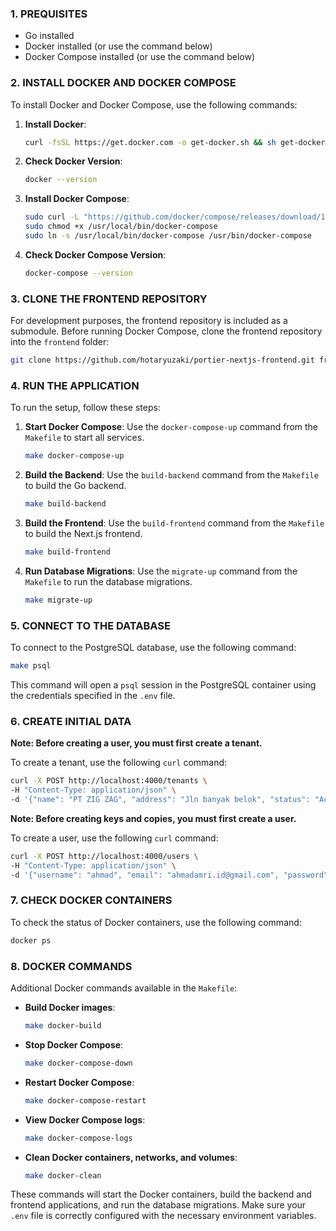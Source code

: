 ### 1. PREQUISITES
- Go installed
- Docker installed (or use the command below)
- Docker Compose installed (or use the command below)

### 2. INSTALL DOCKER AND DOCKER COMPOSE
To install Docker and Docker Compose, use the following commands:

1. **Install Docker**:
   ```sh
   curl -fsSL https://get.docker.com -o get-docker.sh && sh get-docker.sh && rm get-docker.sh
   ```

2. **Check Docker Version**:
   ```sh
   docker --version
   ```

3. **Install Docker Compose**:
   ```sh
   sudo curl -L "https://github.com/docker/compose/releases/download/1.29.2/docker-compose-$(uname -s)-$(uname -m)" -o /usr/local/bin/docker-compose
   sudo chmod +x /usr/local/bin/docker-compose
   sudo ln -s /usr/local/bin/docker-compose /usr/bin/docker-compose
   ```

4. **Check Docker Compose Version**:
   ```sh
   docker-compose --version
   ```

### 3. CLONE THE FRONTEND REPOSITORY
For development purposes, the frontend repository is included as a submodule.
Before running Docker Compose, clone the frontend repository into the `frontend` folder:

```sh
git clone https://github.com/hotaryuzaki/portier-nextjs-frontend.git frontend
```

### 4. RUN THE APPLICATION
To run the setup, follow these steps:

1. **Start Docker Compose**:
   Use the `docker-compose-up` command from the `Makefile` to start all services.
   ```sh
   make docker-compose-up
   ```

2. **Build the Backend**:
   Use the `build-backend` command from the `Makefile` to build the Go backend.
   ```sh
   make build-backend
   ```

3. **Build the Frontend**:
   Use the `build-frontend` command from the `Makefile` to build the Next.js frontend.
   ```sh
   make build-frontend
   ```

4. **Run Database Migrations**:
   Use the `migrate-up` command from the `Makefile` to run the database migrations.
   ```sh
   make migrate-up
   ```

### 5. CONNECT TO THE DATABASE
To connect to the PostgreSQL database, use the following command:
```sh
make psql
```

This command will open a `psql` session in the PostgreSQL container using the credentials specified in the `.env` file.

### 6. CREATE INITIAL DATA
**Note: Before creating a user, you must first create a tenant.**

To create a tenant, use the following `curl` command:
```sh
curl -X POST http://localhost:4000/tenants \
-H "Content-Type: application/json" \
-d '{"name": "PT ZIG ZAG", "address": "Jln banyak belok", "status": "Active"}'
```

**Note: Before creating keys and copies, you must first create a user.**

To create a user, use the following `curl` command:
```sh
curl -X POST http://localhost:4000/users \
-H "Content-Type: application/json" \
-d '{"username": "ahmad", "email": "ahmadamri.id@gmail.com", "password": "securepassword123", "name": "ahmad amri sanusi", "gender": "1", "id_number": "123456789", "user_image": "http://example.com/image.jpg", "tenant_id": 1}'
```

### 7. CHECK DOCKER CONTAINERS
To check the status of Docker containers, use the following command:
```sh
docker ps
```

### 8. DOCKER COMMANDS
Additional Docker commands available in the `Makefile`:

- **Build Docker images**:
  ```sh
  make docker-build
  ```

- **Stop Docker Compose**:
  ```sh
  make docker-compose-down
  ```

- **Restart Docker Compose**:
  ```sh
  make docker-compose-restart
  ```

- **View Docker Compose logs**:
  ```sh
  make docker-compose-logs
  ```

- **Clean Docker containers, networks, and volumes**:
  ```sh
  make docker-clean
  ```

These commands will start the Docker containers, build the backend and frontend applications, and run the database migrations. Make sure your `.env` file is correctly configured with the necessary environment variables.
